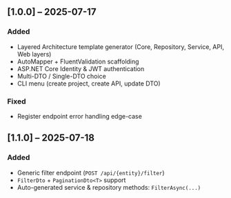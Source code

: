 ## [1.0.0] – 2025-07-17
### Added
- Layered Architecture template generator (Core, Repository, Service, API, Web layers)  
- AutoMapper + FluentValidation scaffolding  
- ASP.NET Core Identity & JWT authentication  
- Multi-DTO / Single-DTO choice  
- CLI menu (create project, create API, update DTO)

### Fixed
- Register endpoint error handling edge-case

## [1.1.0] – 2025-07-18
### Added
- Generic filter endpoint (`POST /api/{entity}/filter`)  
- `FilterDto` + `PaginationDto<T>` support  
- Auto-generated service & repository methods: `FilterAsync(...)`